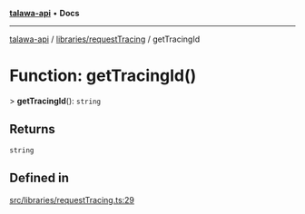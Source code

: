 [**talawa-api**](../../../README.md) • **Docs**

***

[talawa-api](../../../modules.md) / [libraries/requestTracing](../README.md) / getTracingId

# Function: getTracingId()

\> **getTracingId**(): `string`

## Returns

`string`

## Defined in

[src/libraries/requestTracing.ts:29](https://github.com/PalisadoesFoundation/talawa-api/blob/d0c167bb942c4778fba221c2cdd27665fc7dbf61/src/libraries/requestTracing.ts#L29)
